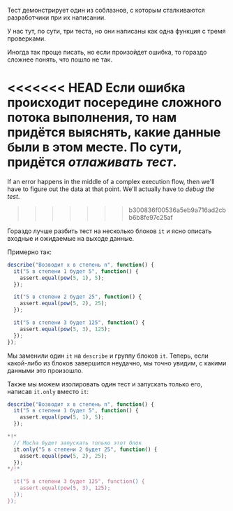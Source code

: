 Тест демонстрирует один из соблазнов, с которым сталкиваются разработчики при их написании.

У нас тут, по сути, три теста, но они написаны как одна функция с тремя проверками.

Иногда так проще писать, но если произойдет ошибка, то гораздо сложнее понять, что пошло не так.

<<<<<<< HEAD
Если ошибка происходит посередине сложного потока выполнения, то нам придётся выяснять, какие данные были в этом месте. По сути, придётся *отлаживать тест*.
=======
If an error happens in the middle of a complex execution flow, then we'll have to figure out the data at that point. We'll actually have to *debug the test*.
>>>>>>> b300836f00536a5eb9a716ad2cbb6b8fe97c25af

Гораздо лучше разбить тест на несколько блоков `it` и ясно описать входные и ожидаемые на выходе данные.

Примерно так:
```js
describe("Возводит x в степень n", function() {
  it("5 в степени 1 будет 5", function() {
    assert.equal(pow(5, 1), 5);
  });

  it("5 в степени 2 будет 25", function() {
    assert.equal(pow(5, 2), 25);
  });

  it("5 в степени 3 будет 125", function() {
    assert.equal(pow(5, 3), 125);
  });
});
```

Мы заменили один `it` на `describe` и группу блоков `it`. Теперь, если какой-либо из блоков завершится неудачно, мы точно увидим, с какими данными это произошло.

Также мы можем изолировать один тест и запускать только его, написав `it.only` вместо `it`:


```js
describe("Возводит x в степень n", function() {
  it("5 в степени 1 будет 5", function() {
    assert.equal(pow(5, 1), 5);
  });

*!*
  // Mocha будет запускать только этот блок
  it.only("5 в степени 2 будет 25", function() {
    assert.equal(pow(5, 2), 25);
  });
*/!*

  it("5 в степени 3 будет 125", function() {
    assert.equal(pow(5, 3), 125);
  });
});
```
